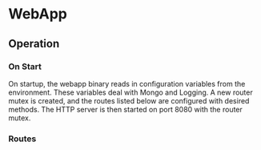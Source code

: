 # WebApp

## Operation
### On Start
On startup, the webapp binary reads in configuration variables from the 
environment. These variables deal with Mongo and Logging. A new router mutex 
is created, and the routes listed below are configured with desired methods. 
The HTTP server is then started on port 8080 with the router mutex. 

### Routes
